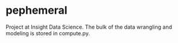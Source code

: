 # pephemeral
Project at Insight Data Science. The bulk of the data wrangling and modeling is stored in compute.py.
